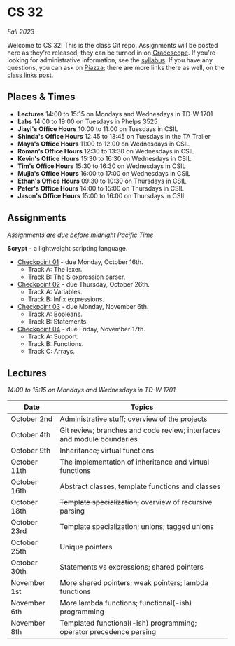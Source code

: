 # CS 32

_Fall 2023_

Welcome to CS 32! This is the class Git repo. Assignments will be posted here as
they're released; they can be turned in on [Gradescope](https://www.gradescope.com/courses/640286).
If you're looking for administrative information, see the [syllabus](Syllabus.md).
If you have any questions, you can ask on [Piazza](https://piazza.com/ucsb/fall2023/cs32);
there are more links there as well, on the [class links post](https://piazza.com/class/ln84vkklspf363/post/6).


## Places & Times

- **Lectures**  14:00 to 15:15 on Mondays and Wednesdays in TD-W 1701
- **Labs**      14:00 to 19:00 on Tuesdays in Phelps 3525
- **Jiayi's Office Hours**   10:00 to 11:00 on Tuesdays in CSIL
- **Shinda's Office Hours**  12:45 to 13:45 on Tuesdays in the TA Trailer
- **Maya's Office Hours**    11:00 to 12:00 on Wednesdays in CSIL
- **Roman’s Office Hours**   12:30 to 13:30 on Wednesdays in CSIL
- **Kevin's Office Hours**   15:30 to 16:30 on Wednesdays in CSIL
- **Tim's Office Hours**     15:30 to 16:30 on Wednesdays in CSIL
- **Mujia's Office Hours**   16:00 to 17:00 on Wednesdays in CSIL
- **Ethan's Office Hours**   09:30 to 10:30 on Thursdays in CSIL
- **Peter's Office Hours**   14:00 to 15:00 on Thursdays in CSIL
- **Jason's Office Hours**   15:00 to 16:00 on Thursdays in CSIL


## Assignments

_Assignments are due before midnight Pacific Time_

**Scrypt** - a lightweight scripting language.
- [Checkpoint 01](./scrypt/01%20-%20Calculator.md) - due Monday, October 16th.
  - Track A: The lexer.
  - Track B: The S expression parser.
- [Checkpoint 02](./scrypt/02%20-%20Persistence.md) - due Thursday, October 26th.
  - Track A: Variables.
  - Track B: Infix expressions.
- [Checkpoint 03](./scrypt/03%20-%20Conditionals.md) - due Monday, November 6th.
  - Track A: Booleans.
  - Track B: Statements.
- [Checkpoint 04](./scrypt/04%20-%20Completion.md) - due Friday, November 17th.
  - Track A: Support.
  - Track B: Functions.
  - Track C: Arrays.


## Lectures

_14:00 to 15:15 on Mondays and Wednesdays in TD-W 1701_

| Date          | Topics
|---------------|--------
| October   2nd | Administrative stuff; overview of the projects
| October   4th | Git review; branches and code review; interfaces and module boundaries
| October   9th | Inheritance; virtual functions
| October  11th | The implementation of inheritance and virtual functions
| October  16th | Abstract classes; template functions and classes
| October  18th | ~~Template specialization;~~ overview of recursive parsing
| October  23rd | Template specialization; unions; tagged unions
| October  25th | Unique pointers
| October  30th | Statements vs expressions; shared pointers
| November  1st | More shared pointers; weak pointers; lambda functions
| November  6th | More lambda functions; functional(-ish) programming
| November  8th | Templated functional(-ish) programming; operator precedence parsing
